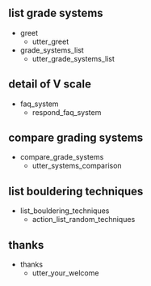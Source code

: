 ## list grade systems
* greet
  - utter_greet
* grade_systems_list
  - utter_grade_systems_list

## detail of V scale
* faq_system
  - respond_faq_system

## compare grading systems
* compare_grade_systems
  - utter_systems_comparison

## list bouldering techniques
* list_bouldering_techniques
  - action_list_random_techniques

## thanks
* thanks
  - utter_your_welcome

